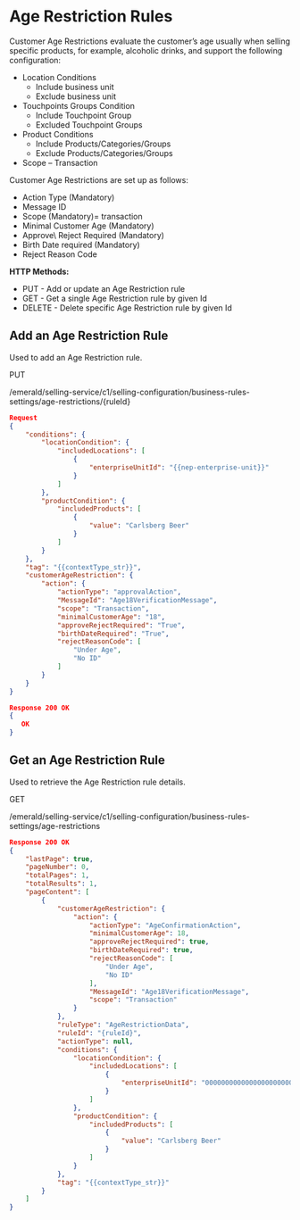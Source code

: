 
# Age Restriction Rules

Customer Age Restrictions evaluate the customer’s age usually when selling specific products, for example, alcoholic drinks, and support the following configuration:

* Location Conditions
  * Include business unit
  * Exclude business unit
* Touchpoints Groups Condition
  * Include Touchpoint Group
  * Excluded Touchpoint Groups
* Product Conditions
  * Include Products/Categories/Groups
  * Exclude Products/Categories/Groups
* Scope – Transaction

Customer Age Restrictions are set up as follows:

* Action Type (Mandatory)
* Message ID
* Scope (Mandatory)= transaction
* Minimal Customer Age (Mandatory)
* Approve\ Reject Required (Mandatory)
* Birth Date required (Mandatory)
* Reject Reason Code

**HTTP Methods:**

* PUT - Add or update an Age Restriction rule
* GET - Get a single Age Restriction rule by given Id
* DELETE - Delete specific Age Restriction rule by given Id

## Add an Age Restriction Rule

Used to add an Age Restriction rule.

PUT

/emerald/selling-service/c1/selling-configuration/business-rules-settings/age-restrictions/{ruleId}

```json
Request
{
    "conditions": {
        "locationCondition": {
            "includedLocations": [
                {
                    "enterpriseUnitId": "{{nep-enterprise-unit}}"
                }
            ]
        },
        "productCondition": {
            "includedProducts": [
                {
                    "value": "Carlsberg Beer"
                }
            ]
        }
    },
    "tag": "{{contextType_str}}",
    "customerAgeRestriction": {
        "action": {
            "actionType": "approvalAction",
            "MessageId": "Age18VerificationMessage",
            "scope": "Transaction",
            "minimalCustomerAge": "18",
            "approveRejectRequired": "True",
            "birthDateRequired": "True",
            "rejectReasonCode": [
                "Under Age",
                "No ID"
            ]
        }
    }
}
```

```json
Response 200 OK
{
   OK
}
```

## Get an Age Restriction Rule

Used to retrieve the Age Restriction rule details.

GET

/emerald/selling-service/c1/selling-configuration/business-rules-settings/age-restrictions

```json
Response 200 OK
{
    "lastPage": true,
    "pageNumber": 0,
    "totalPages": 1,
    "totalResults": 1,
    "pageContent": [
        {
            "customerAgeRestriction": {
                "action": {
                    "actionType": "AgeConfirmationAction",
                    "minimalCustomerAge": 18,
                    "approveRejectRequired": true,
                    "birthDateRequired": true,
                    "rejectReasonCode": [
                        "Under Age",
                        "No ID"
                    ],
                    "MessageId": "Age18VerificationMessage",
                    "scope": "Transaction"
                }
            },
            "ruleType": "AgeRestrictionData",
            "ruleId": "{ruleId}",
            "actionType": null,
            "conditions": {
                "locationCondition": {
                    "includedLocations": [
                        {
                            "enterpriseUnitId": "00000000000000000000000000035295"
                        }
                    ]
                },
                "productCondition": {
                    "includedProducts": [
                        {
                            "value": "Carlsberg Beer"
                        }
                    ]
                }
            },
            "tag": "{{contextType_str}}"
        }
    ]
}
```
